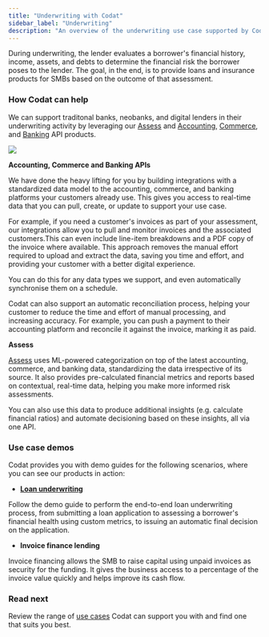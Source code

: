 ```yaml
---
title: "Underwriting with Codat"
sidebar_label: "Underwriting"
description: "An overview of the underwriting use case supported by Codat"
---
```


During underwriting, the lender evaluates a borrower's financial history, income, assets, and debts to determine the financial risk the borrower poses to the lender. The goal, in the end, is to provide loans and insurance products for SMBs based on the outcome of that assessment.

### How Codat can help

We can support traditonal banks, neobanks, and digital lenders in their underwriting activity by leveraging our [Assess](/assess/overview) and [Accounting](/accounting-api/overview), [Commerce](/commerce-api/overview), and [Banking](/banking-api/overview) API products. 

![](/img/use-cases/summary-pages/dbdaea6d-underwriting.png)

**Accounting, Commerce and Banking APIs**

We have done the heavy lifting for you by building integrations with a standardized data model to the accounting, commerce, and banking platforms your customers already use. This gives you access to real-time data that you can pull, create, or update to support your use case.

For example, if you need a customer's invoices as part of your assessment, our integrations allow you to pull and monitor invoices and the associated customers.This can even include line-item breakdowns and a PDF copy of the invoice where available. This approach removes the manual effort required to upload and extract the data, saving you time and effort, and providing your customer with a better digital experience. 

You can do this for any data types we support, and even automatically synchronise them on a schedule.

Codat can also support an automatic reconciliation process, helping your customer to reduce the time and effort of manual processing, and increasing accuracy. For example, you can push a payment to their accounting platform and reconcile it against the invoice, marking it as paid. 

**Assess**

[Assess](/assess/overview) uses ML-powered categorization on top of the latest accounting, commerce, and banking data, standardizing the data irrespective of its source. It also provides pre-calculated financial metrics and reports based on contextual, real-time data, helping you make more informed risk assessments.

You can also use this data to produce additional insights (e.g. calculate financial ratios) and automate decisioning based on these insights, all via one API.

### Use case demos

Codat provides you with demo guides for the following scenarios, where you can see our products in action:

- **[Loan underwriting](/assess/guides/underwriting/introduction)**

Follow the demo guide to perform the end-to-end loan underwriting process, from submitting a loan application to assessing a borrower's financial health using custom metrics, to issuing an automatic final decision on the application. 

- **Invoice finance lending**

Invoice financing allows the SMB to raise capital using unpaid invoices as security for the funding. It gives the business access to a percentage of the invoice value quickly and helps improve its cash flow. 

### Read next

Review the range of [use cases](/usecases/overview) Codat can support you with and find one that suits you best.